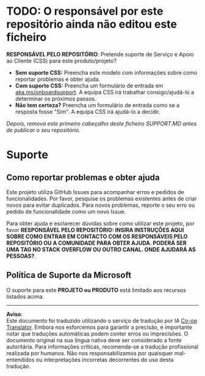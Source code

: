 <!--
CO_OP_TRANSLATOR_METADATA:
{
  "original_hash": "b7244261ee19497082edf33bcce64717",
  "translation_date": "2025-09-29T17:38:30+00:00",
  "source_file": "SUPPORT.md",
  "language_code": "pt"
}
-->
# TODO: O responsável por este repositório ainda não editou este ficheiro

**RESPONSÁVEL PELO REPOSITÓRIO**: Pretende suporte de Serviço e Apoio ao Cliente (CSS) para este produto/projeto?

- **Sem suporte CSS:** Preencha este modelo com informações sobre como reportar problemas e obter ajuda.
- **Com suporte CSS:** Preencha um formulário de entrada em [aka.ms/onboardsupport](https://aka.ms/onboardsupport). A equipa CSS irá trabalhar consigo/ajudá-lo a determinar os próximos passos.
- **Não tem certeza?** Preencha um formulário de entrada como se a resposta fosse "Sim". A equipa CSS irá ajudá-lo a decidir.

*Depois, remova este primeiro cabeçalho deste ficheiro SUPPORT.MD antes de publicar o seu repositório.*

# Suporte

## Como reportar problemas e obter ajuda  

Este projeto utiliza GitHub Issues para acompanhar erros e pedidos de funcionalidades. Por favor, pesquise os problemas existentes antes de criar novos para evitar duplicados. Para novos problemas, reporte o seu erro ou pedido de funcionalidade como um novo Issue.

Para obter ajuda e esclarecer dúvidas sobre como utilizar este projeto, por favor **RESPONSÁVEL PELO REPOSITÓRIO: INSIRA INSTRUÇÕES AQUI SOBRE COMO ENTRAR EM CONTACTO COM OS RESPONSÁVEIS PELO REPOSITÓRIO OU A COMUNIDADE PARA OBTER AJUDA. PODERÁ SER UMA TAG NO STACK OVERFLOW OU OUTRO CANAL. ONDE AJUDARÁ AS PESSOAS?**.

## Política de Suporte da Microsoft  

O suporte para este **PROJETO ou PRODUTO** está limitado aos recursos listados acima.

---

**Aviso**:  
Este documento foi traduzido utilizando o serviço de tradução por IA [Co-op Translator](https://github.com/Azure/co-op-translator). Embora nos esforcemos para garantir a precisão, é importante notar que traduções automáticas podem conter erros ou imprecisões. O documento original na sua língua nativa deve ser considerado a fonte autoritária. Para informações críticas, recomenda-se a tradução profissional realizada por humanos. Não nos responsabilizamos por quaisquer mal-entendidos ou interpretações incorretas decorrentes do uso desta tradução.